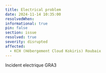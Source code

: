 ```yaml
---
title: Electrical problem
date: 2024-11-14 10:35:00 
resolvedWhen: 
informational: true
pin: false
section: issue
resolved: true
severity: disrupted
affected:
  - KCH (Hébergement Cloud Kokiris) Roubaix
---
```


Incident electrique GRA3
